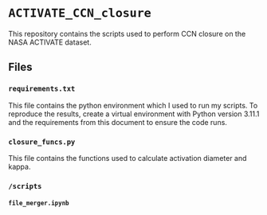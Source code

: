 # `ACTIVATE_CCN_closure`

This repository contains the scripts used to perform CCN closure on the NASA ACTIVATE dataset.

## Files

### `requirements.txt`

This file contains the python environment which I used to run my scripts. To reproduce the results, create a virtual environment with Python version 3.11.1 and the requirements from this document to ensure the code runs.

### `closure_funcs.py`

This file contains the functions used to calculate activation diameter and kappa.

### `/scripts`

#### `file_merger.ipynb`